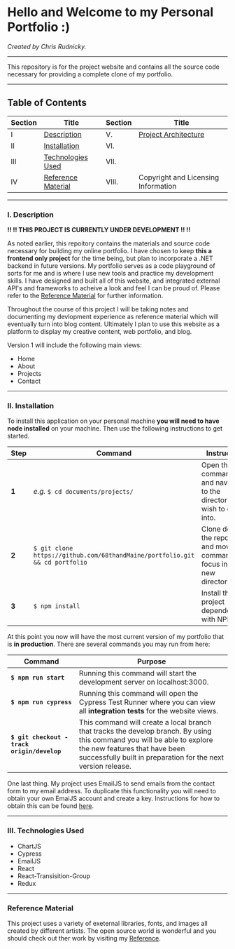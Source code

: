 # Hello and Welcome to my Personal Portfolio :)

_Created by Chris Rudnicky._

___

This repository is for the project website and contains all the source code necessary for providing a complete clone of my portfolio.

___

## Table of Contents

| Section | Title | Section | Title |
|---|---|---|---|
|I|[Description](#description)|V.| [Project Architecture](#project-architecture) |
|II|[Installation](#installation)| VI. | |
|III|[Technologies Used](#technologies-used)| VII. | |
|IV |[Reference Material](#reference-material)| VIII. | Copyright and Licensing Information |

___

### I. Description

**!! !! THIS PROJECT IS CURRENTLY UNDER DEVELOPMENT !! !!**

As noted earlier, this repoitory contains the materials and source code necessary for building my online portfolio. I have chosen to keep **this a frontend only project** for the time being, but plan to incorporate a .NET backend in future versions. My portfolio serves as a code playground of sorts for me and is where I use new tools and practice my development skills. I have designed and built all of this website, and integrated external API's and frameworks to acheive a look and feel I can be proud of. Please refer to the [Reference Material](#reference-material) for further information.

Throughout the course of this project I will be taking notes and documenting my devlopment experience as reference material which will eventually turn into blog content. Ultimately I plan to use this website as a platform to display my creative content, web portfolio, and blog.

Version 1 will include the following main views:

- Home
- About
- Projects
- Contact
___

### II. Installation

To install this application on your personal machine **you will need to have node installed** on your machine. Then use the following instructions to get started.

| Step | Command | Instruction |
|---|---|---|
| **1**| _e.g._ `$ cd documents/projects/` | Open the command line and navigate to the directory you wish to clone into. |
| **2**| `$ git clone https://github.com/68thandMaine/portfolio.git && cd portfolio` | Clone down the repository and move the command line focus into the new directory. |
|**3**| `$ npm install` | Install the project dependencies with NPM. |

At this point you now will have the most current version of my portfolio that is **in production**. There are several commands you may run from here:

|Command| Purpose|
|---|---|
|**`$ npm run start`**| Running this command will start the development server on localhost:3000.|
|**`$ npm run cypress`**| Running this command will open the Cypress Test Runner where you can view all **integration tests** for the website views. |
|**`$ git checkout -track origin/develop`** | This command will create a local branch  that tracks the develop branch. By using this command you will be able to explore the new features that have been successfully built in preparation for the next version release.|

One last thing. My project uses EmailJS to send emails from the contact form to my email address. To duplicate this functionality you will need to obtain your own EmaiJS account and create a key. Instructions for how to obtain this can be found [here]('https://www.emailjs.com/docs/tutorial/overview/').

___

### III. Technologies Used

- ChartJS
- Cypress
- EmailJS
- React
- React-Transisition-Group
- Redux

___

### Reference Material

This project uses a variety of exeternal libraries, fonts, and images all created by different artists. The open source world is wonderful and you should check out ther work by visiting my [Reference](./documentation/References.md).

